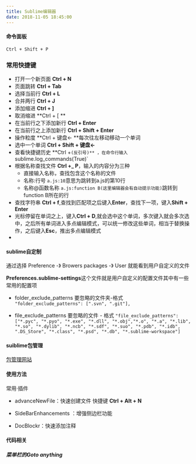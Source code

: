 ```yaml
---
title: Sublime编辑器
date: 2018-11-05 18:45:00
---
```


####  命令面板


```
Ctrl + Shift + P
```
<!-- more -->
### 常用快捷键

- 打开一个新页面 **Ctrl + N**
- 页面跳转 **Ctrl + Tab**
- 选择当前行 **Ctrl + L**
- 合并两行 **Ctrl + J**
- 添加缩进  **Ctrl + ]**
- 取消缩进 **Ctrl + [ **
- 在当前行之下添加新行 **Ctrl + Enter**
- 在当前行之上添加新行 **Ctrl + Shift + Enter**
- 操作粒度 **Ctrl + 键盘← **每次往左移动移动一个单词
- 选中一个单词 **Ctrl + Shift + 键盘←**
- 查看快捷键历史 **Ctrl +`(反引号)** ，在命令行输入`sublime.log_commands(True)`
- 根据名称查找文件 **Ctrl +_ P**，输入的内容分为三种
  - 直接输入名称，查找包含这个名称的文件
  - 名称:行号 `a.js:10`意思为跳转到a.js的第10行
  - 名称@函数名称  `a.js:function B(这里编辑器会有自动提示功能)`跳转到function B所在的行
- 查找字符串 **Ctrl  + f**,查找到匹配项之后键入**Enter**，查找下一项，键入**Shift + Enter**
- 光标停留在单词之上，键入**Ctrl + D**,就会选中这个单词，多次键入就会多次选中，之后所有单词进入多点编辑模式，可以统一修改这些单词，相当于替换操作，之后键入**Esc**，推出多点编辑模式
- 

#### sublime自定制 

通过选择 Preference -》 Browers packages  -》 User 就能看到用户自定义的文件

**Preferences.sublime-settings**这个文件就是用户自定义的配置文件其中有一些常用的配置项

- folder_exclude_patterns 要忽略的文件夹-格式 ` "folder_exclude_patterns": [".svn", ".git"],`

- file_exclude_patterns 要忽略的文件 - 格式 `"file_exclude_patterns": ["*.pyc", "*.pyo", "*.exe", "*.dll", "*.obj","*.o", "*.a", "*.lib", "*.so", "*.dylib", "*.ncb", "*.sdf", "*.suo", "*.pdb", "*.idb", ".DS_Store", "*.class", "*.psd", "*.db", "*.sublime-workspace"]` 


#### suiblime包管理

[包管理网站](https://packagecontrol.io/)
#### 使用方法

常用·插件

- advanceNewFile：快速创建文件 快捷键 **Ctrl + Alt + N**

- SideBarEnhancements ：增强侧边栏功能
- DocBlockr：快速添加注释

#### 代码相关

##### 菜单栏的Goto anything



